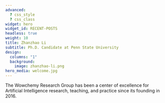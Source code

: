 ```yaml
---
advanced:
  ? css_style
  ? css_class
widget: hero
widget_id: RECENT-POSTS
headless: true
weight: 10
title: Zhanzhao Li
subtitle: Ph.D. Candidate at Penn State University
design:
  columns: "1"
  background:
    image: zhanzhao-li.png
hero_media: welcome.jpg
---
```


The Wowchemy Research Group has been a center of excellence for Artificial Intelligence research, teaching, and practice since its founding in 2016.
